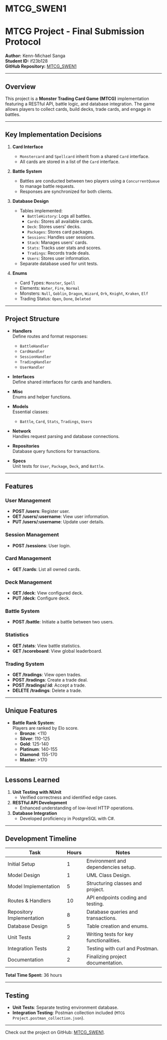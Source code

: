 # MTCG_SWEN1

# MTCG Project - Final Submission Protocol

**Author:** Kenn-Michael Sanga  
**Student ID:** if23b128  
**GitHub Repository:** [MTCG_SWEN1](https://github.com/kenno10101/MTCG_SWEN1)

---

## Overview

This project is a **Monster Trading Card Game (MTCG)** implementation featuring a RESTful API, battle logic, and database integration. The game allows players to collect cards, build decks, trade cards, and engage in battles.

---

## Key Implementation Decisions

1. **Card Interface**

   - `Monstercard` and `Spellcard` inherit from a shared `Card` interface.
   - All cards are stored in a list of the `Card` interface.

2. **Battle System**

   - Battles are conducted between two players using a `ConcurrentQueue` to manage battle requests.
   - Responses are synchronized for both clients.

3. **Database Design**

   - Tables implemented:
     - `BattleHistory`: Logs all battles.
     - `Cards`: Stores all available cards.
     - `Deck`: Stores users' decks.
     - `Packages`: Stores card packages.
     - `Sessions`: Handles user sessions.
     - `Stack`: Manages users' cards.
     - `Stats`: Tracks user stats and scores.
     - `Tradings`: Records trade deals.
     - `Users`: Stores user information.
   - Separate database used for unit tests.

4. **Enums**
   - Card Types: `Monster`, `Spell`
   - Elements: `Water`, `Fire`, `Normal`
   - Monsters: `Null`, `Goblin`, `Dragon`, `Wizard`, `Ork`, `Knight`, `Kraken`, `Elf`
   - Trading Status: `Open`, `Done`, `Deleted`

---

## Project Structure

- **Handlers**  
  Define routes and format responses:

  - `BattleHandler`
  - `CardHandler`
  - `SessionHandler`
  - `TradingHandler`
  - `UserHandler`

- **Interfaces**  
  Define shared interfaces for cards and handlers.

- **Misc**  
  Enums and helper functions.

- **Models**  
  Essential classes:

  - `Battle`, `Card`, `Stats`, `Tradings`, `Users`

- **Network**  
  Handles request parsing and database connections.

- **Repositories**  
  Database query functions for transactions.

- **Specs**  
  Unit tests for `User`, `Package`, `Deck`, and `Battle`.

---

## Features

### User Management

- **POST /users**: Register user.
- **GET /users/:username**: View user information.
- **PUT /users/:username**: Update user details.

### Session Management

- **POST /sessions**: User login.

### Card Management

- **GET /cards**: List all owned cards.

### Deck Management

- **GET /deck**: View configured deck.
- **PUT /deck**: Configure deck.

### Battle System

- **POST /battle**: Initiate a battle between two users.

### Statistics

- **GET /stats**: View battle statistics.
- **GET /scoreboard**: View global leaderboard.

### Trading System

- **GET /tradings**: View open trades.
- **POST /tradings**: Create a trade deal.
- **POST /tradings/:id**: Accept a trade.
- **DELETE /tradings**: Delete a trade.

---

## Unique Features

- **Battle Rank System**:  
  Players are ranked by Elo score.
  - **Bronze**: <110
  - **Silver**: 110-125
  - **Gold**: 125-140
  - **Platinum**: 140-155
  - **Diamond**: 155-170
  - **Master**: >170

---

## Lessons Learned

1. **Unit Testing with NUnit**
   - Verified correctness and identified edge cases.
2. **RESTful API Development**
   - Enhanced understanding of low-level HTTP operations.
3. **Database Integration**
   - Developed proficiency in PostgreSQL with C#.

---

## Development Timeline

| Task                      | Hours | Notes                                  |
| ------------------------- | ----- | -------------------------------------- |
| Initial Setup             | 1     | Environment and dependencies setup.    |
| Model Design              | 1     | UML Class Design.                      |
| Model Implementation      | 5     | Structuring classes and project.       |
| Routes & Handlers         | 10    | API endpoints coding and testing.      |
| Repository Implementation | 8     | Database queries and transactions.     |
| Database Design           | 5     | Table creation and enums.              |
| Unit Tests                | 2     | Writing tests for key functionalities. |
| Integration Tests         | 2     | Testing with curl and Postman.         |
| Documentation             | 2     | Finalizing project documentation.      |

**Total Time Spent:** 36 hours

---

## Testing

- **Unit Tests**: Separate testing environment database.
- **Integration Testing**: Postman collection included (`MTCG Project.postman_collection.json`).

---

Check out the project on GitHub: [MTCG_SWEN1](https://github.com/kenno10101/MTCG_SWEN1).
